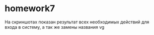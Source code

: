 # homework7
На скриншотах показан результат всех необходимых действий для входа в систему, а так же замены названия vg
